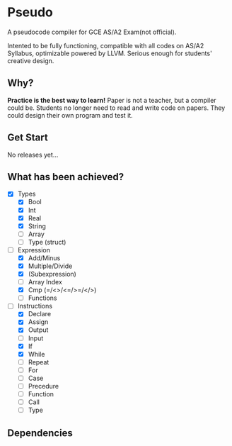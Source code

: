 # Pseudo

A pseudocode compiler for GCE AS/A2 Exam(not official).

Intented to be fully functioning, compatible with all codes on AS/A2 Syllabus, optimizable powered by LLVM. Serious enough for students' creative design.

## Why?

**Practice is the best way to learn!** Paper is not a teacher, but a compiler could be. Students no longer need to read and write code on papers. They could design their own program and test it.

## Get Start

No releases yet...

## What has been achieved?

- [x] Types
    - [x] Bool
    - [x] Int
    - [x] Real
    - [x] String
    - [ ] Array
    - [ ] Type (struct)
- [ ] Expression
    - [x] Add/Minus
    - [x] Multiple/Divide
    - [x] (Subexpression)
    - [ ] Array Index
    - [x] Cmp (=/<>/<=/>=/</>)
    - [ ] Functions
- [ ] Instructions
    - [x] Declare
    - [x] Assign
    - [x] Output
    - [ ] Input
    - [x] If
    - [x] While
    - [ ] Repeat
    - [ ] For
    - [ ] Case
    - [ ] Precedure
    - [ ] Function
    - [ ] Call
    - [ ] Type

## Dependencies

